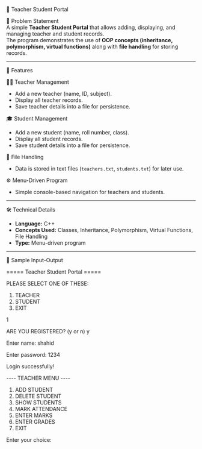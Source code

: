 🏫 Teacher Student Portal

📖 Problem Statement  
A simple **Teacher Student Portal** that allows adding, displaying, and managing teacher and student records.  
The program demonstrates the use of **OOP concepts (inheritance, polymorphism, virtual functions)** along with **file handling** for storing records.

---

🔑 Features  

👩‍🏫 Teacher Management  
- Add a new teacher (name, ID, subject).  
- Display all teacher records.  
- Save teacher details into a file for persistence.  

🎓 Student Management  
- Add a new student (name, roll number, class).  
- Display all student records.  
- Save student details into a file for persistence.  

📂 File Handling  
- Data is stored in text files (`teachers.txt`, `students.txt`) for later use.  

⚙ Menu-Driven Program  
- Simple console-based navigation for teachers and students.  

---

🛠️ Technical Details  
- **Language:** C++  
- **Concepts Used:** Classes, Inheritance, Polymorphism, Virtual Functions, File Handling  
- **Type:** Menu-driven program  

---

🧾 Sample Input-Output

===== Teacher Student Portal =====

PLEASE SELECT ONE OF THESE:
1. TEACHER
2. STUDENT
3. EXIT

1

ARE YOU REGISTERED? (y or n)
y

Enter name:
shahid

Enter password:
1234

Login successfully!

---- TEACHER MENU ----
1. ADD STUDENT
2. DELETE STUDENT
3. SHOW STUDENTS
4. MARK ATTENDANCE
5. ENTER MARKS
6. ENTER GRADES
7. EXIT

Enter your choice:


